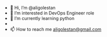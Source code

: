 - 👋 Hi, I’m @aligolestan
- 👀 I’m interested in DevOps Engineer role
- 🌱 I’m currently learning python
- 
- 📫 How to reach me aligolestan@gmail.com

<!---
aligolestan/aligolestan is a ✨ special ✨ repository because its `README.md` (this file) appears on your GitHub profile.
You can click the Preview link to take a look at your changes.
--->
